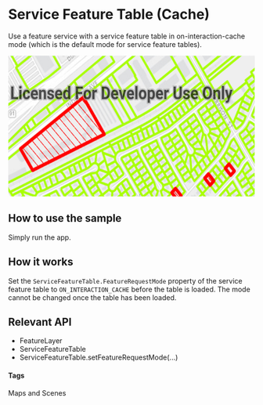 # Service Feature Table (Cache)
Use a feature service with a service feature table in on-interaction-cache mode (which is the default mode for service feature tables). 

![Service FeatureTable Cache App](service-feature-table-cache.png)

## How to use the sample
Simply run the app.

## How it works
Set the `ServiceFeatureTable.FeatureRequestMode` property of the service feature table to `ON_INTERACTION_CACHE` before the table is loaded. The mode cannot be changed once the table has been loaded.

## Relevant API
* FeatureLayer
* ServiceFeatureTable
* ServiceFeatureTable.setFeatureRequestMode(...)

#### Tags
Maps and Scenes
